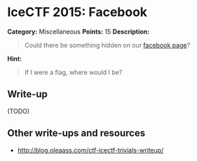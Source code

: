 # IceCTF 2015: Facebook

**Category:** Miscellaneous
**Points:** 15
**Description:** 

> Could there be something hidden on our <a target='_blank' href='https://facebook.com/icectf'>facebook page</a>?

**Hint:**

> If I were a flag, where would I be?

## Write-up

(TODO)

## Other write-ups and resources

* <http://blog.oleaass.com/ctf-icectf-trivials-writeup/>
